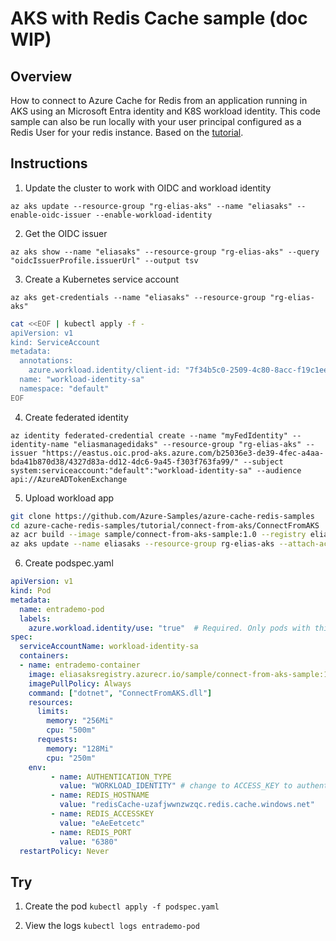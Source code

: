 # AKS with Redis Cache sample (doc WIP)

## Overview
How to connect to Azure Cache for Redis from an application running in AKS using an Microsoft Entra identity and K8S workload identity. This code sample can also be run locally with your user principal configured as a Redis User for your redis instance. Based on the [tutorial](https://docs.microsoft.com/azure/azure-cache-for-redis/cache-tutorial-aks-get-started).

## Instructions
1. Update the cluster to work with OIDC and workload identity

`az aks update --resource-group "rg-elias-aks" --name "eliasaks" --enable-oidc-issuer --enable-workload-identity`

2. Get the OIDC issuer

`az aks show --name "eliasaks" --resource-group "rg-elias-aks" --query "oidcIssuerProfile.issuerUrl" --output tsv`

3. Create a Kubernetes service account

`az aks get-credentials --name "eliasaks" --resource-group "rg-elias-aks"`

```bash
cat <<EOF | kubectl apply -f -
apiVersion: v1
kind: ServiceAccount
metadata:
  annotations:
    azure.workload.identity/client-id: "7f34b5c0-2509-4c80-8acc-f19c1eea34b4"
  name: "workload-identity-sa"
  namespace: "default"
EOF
```

4. Create federated identity

`az identity federated-credential create --name "myFedIdentity" --identity-name "eliasmanagedidaks" --resource-group "rg-elias-aks" --issuer "https://eastus.oic.prod-aks.azure.com/b25036e3-de39-4fec-a4aa-bda41b870d38/4327d83a-dd12-4dc6-9a45-f303f763fa99/" --subject system:serviceaccount:"default":"workload-identity-sa" --audience api://AzureADTokenExchange`

5. Upload workload app
```bash
git clone https://github.com/Azure-Samples/azure-cache-redis-samples
cd azure-cache-redis-samples/tutorial/connect-from-aks/ConnectFromAKS
az acr build --image sample/connect-from-aks-sample:1.0 --registry eliasaksregistry --file Dockerfile .
az aks update --name eliasaks --resource-group rg-elias-aks --attach-acr eliasaksregistry
```

6. Create podspec.yaml
```yaml
apiVersion: v1
kind: Pod
metadata:
  name: entrademo-pod
  labels:
    azure.workload.identity/use: "true"  # Required. Only pods with this label can use workload identity.
spec:
  serviceAccountName: workload-identity-sa
  containers:
  - name: entrademo-container
    image: eliasaksregistry.azurecr.io/sample/connect-from-aks-sample:1.0
    imagePullPolicy: Always
    command: ["dotnet", "ConnectFromAKS.dll"] 
    resources:
      limits:
        memory: "256Mi"
        cpu: "500m"
      requests:
        memory: "128Mi"
        cpu: "250m"
    env:
         - name: AUTHENTICATION_TYPE
           value: "WORKLOAD_IDENTITY" # change to ACCESS_KEY to authenticate using access key
         - name: REDIS_HOSTNAME
           value: "redisCache-uzafjwwnzwzqc.redis.cache.windows.net"
         - name: REDIS_ACCESSKEY
           value: "eAeEetcetc" 
         - name: REDIS_PORT
           value: "6380"
  restartPolicy: Never
```
## Try
1. Create the pod
`kubectl apply -f podspec.yaml`

2. View the logs
`kubectl logs entrademo-pod`
